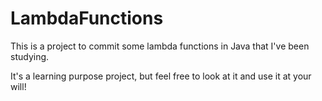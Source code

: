 # LambdaFunctions

This is a project to commit some lambda functions in Java that I've been studying. 

It's a learning purpose project, but feel free to look at it and use it at your will!